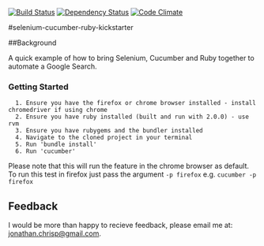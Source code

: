 [![Build Status](https://travis-ci.org/jonathanchrisp/Selenium-Cucumber-Ruby-Kickstarter.png?branch=master)](https://travis-ci.org/jonathanchrisp/Selenium-Cucumber-Ruby-Kickstarter)
[![Dependency Status](https://gemnasium.com/jonathanchrisp/selenium-cucumber-ruby-kickstarter.png)](https://gemnasium.com/jonathanchrisp/selenium-cucumber-ruby-kickstarter)
[![Code Climate](https://codeclimate.com/github/jonathanchrisp/Selenium-Cucumber-Ruby-Kickstarter.png)](https://codeclimate.com/github/jonathanchrisp/Selenium-Cucumber-Ruby-Kickstarter)

#selenium-cucumber-ruby-kickstarter

##Background

A quick example of how to bring Selenium, Cucumber and Ruby together to automate a Google Search.

### Getting Started
      1. Ensure you have the firefox or chrome browser installed - install chromedriver if using chrome
      2. Ensure you have ruby installed (built and run with 2.0.0) - use rvm
      3. Ensure you have rubygems and the bundler installed
      4. Navigate to the cloned project in your terminal
      5. Run 'bundle install'
      6. Run 'cucumber'

Please note that this will run the feature in the chrome browser as default. To run this test in firefox just pass the argument
`-p firefox`  e.g. `cucumber -p firefox`

## Feedback
I would be more than happy to recieve feedback, please email me at: jonathan.chrisp@gmail.com.
